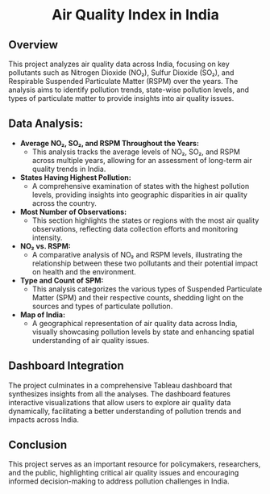 <h1 align = "center"> Air Quality Index in India</h1>

<h2> Overview </h2>

This project analyzes air quality data across India, focusing on key pollutants such as Nitrogen Dioxide (NO₂), Sulfur Dioxide (SO₂), and Respirable Suspended Particulate Matter (RSPM) over the years. The analysis aims to identify pollution trends, state-wise pollution levels, and types of particulate matter to provide insights into air quality issues.

<h2>Data Analysis: </h2>

- __Average NO₂, SO₂, and RSPM Throughout the Years:__
    - This analysis tracks the average levels of NO₂, SO₂, and RSPM across multiple years, allowing for an assessment of long-term air quality trends in India.
- __States Having Highest Pollution:__
    - A comprehensive examination of states with the highest pollution levels, providing insights into geographic disparities in air quality across the country.
- __Most Number of Observations:__
    - This section highlights the states or regions with the most air quality observations, reflecting data collection efforts and monitoring intensity.
- __NO₂ vs. RSPM:__
    - A comparative analysis of NO₂ and RSPM levels, illustrating the relationship between these two pollutants and their potential impact on health and the environment.
- __Type and Count of SPM:__
    - This analysis categorizes the various types of Suspended Particulate Matter (SPM) and their respective counts, shedding light on the sources and types of particulate pollution.
- __Map of India:__
    - A geographical representation of air quality data across India, visually showcasing pollution levels by state and enhancing spatial understanding of air quality issues.

<h2>Dashboard Integration</h2>

The project culminates in a comprehensive Tableau dashboard that synthesizes insights from all the analyses. The dashboard features interactive visualizations that allow users to explore air quality data dynamically, facilitating a better understanding of pollution trends and impacts across India.

<h2>Conclusion</h2>

This project serves as an important resource for policymakers, researchers, and the public, highlighting critical air quality issues and encouraging informed decision-making to address pollution challenges in India.
